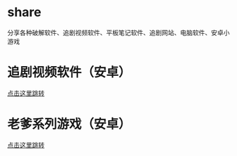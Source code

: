 # share
分享各种破解软件、追剧视频软件、平板笔记软件、追剧网站、电脑软件、安卓小游戏



# 追剧视频软件（安卓）

[点击这里跳转](./手机平板追剧软件.md)



# 老爹系列游戏（安卓）

[点击这里跳转](https://fseker5ovc.feishu.cn/docx/OZAXdidPFoslk8xOcSwcoVMQnRc)

